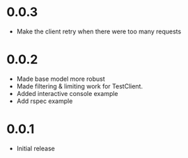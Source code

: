 # 0.0.3
- Make the client retry when there were too many requests

# 0.0.2
- Made base model more robust
- Made filtering & limiting work for TestClient.
- Added interactive console example
- Add rspec example

# 0.0.1
- Initial release
